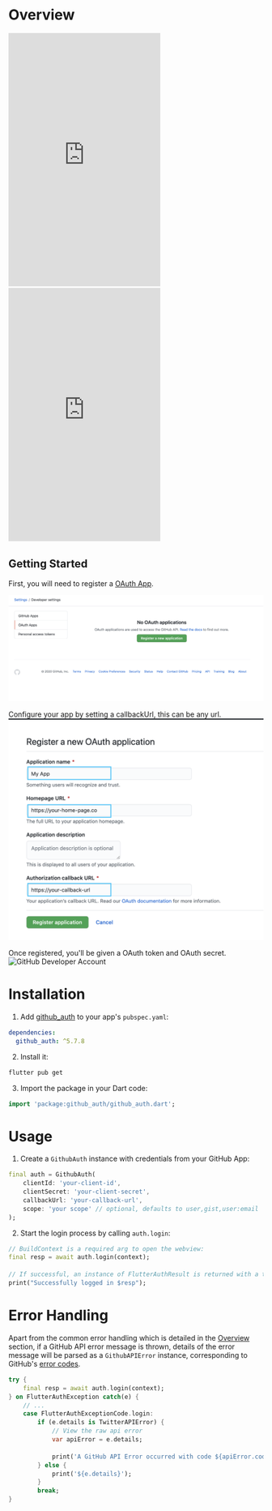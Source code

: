 # Overview 

<iframe src="https://player.vimeo.com/video/470797007"  height="500" frameborder="0" allow="autoplay;"></iframe>
<iframe src="https://player.vimeo.com/video/472607251"  height="500" frameborder="0" allow="autoplay;"></iframe>

## Getting Started

First, you will need to register a [OAuth App](hhttps://github.com/settings/developers/).

![GitHub Developer Account](../assets/img/github-auth-account-1.png ':size=400')

Configure your app by setting a callbackUrl, this can be any url.
![GitHub Developer Account](../assets/img/github-auth-account-2.png ':size=400')

Once registered, you'll be given a OAuth token and OAuth secret.
![GitHub Developer Account](../assets/img/github-auth-account-3.png ':size=400')

# Installation

1. Add [github_auth]() to your app's `pubspec.yaml`:
```yaml
dependencies:
  github_auth: ^5.7.8
```

2. Install it:
```bash
flutter pub get
```

3. Import the package in your Dart code: 
```dart
import 'package:github_auth/github_auth.dart';
```

# Usage

1. Create a `GithubAuth` instance with credentials from your GitHub App:
```dart
final auth = GithubAuth(
    clientId: 'your-client-id',
    clientSecret: 'your-client-secret',
    callbackUrl: 'your-callback-url',
    scope: 'your scope' // optional, defaults to user,gist,user:email
);
```

2. Start the login process by calling `auth.login`: 
```dart
// BuildContext is a required arg to open the webview:
final resp = await auth.login(context);

// If successful, an instance of FlutterAuthResult is returned with a token and a secret.
print("Successfully logged in $resp");
```

# Error Handling

Apart from the common error handling which is detailed in the [Overview](/?id=error-handling) section, if a GitHub API error message is thrown, details of the error message will be parsed as a `GithubAPIError` instance, corresponding to GitHub's [error codes](https://docs.github.com/en/free-pro-team@latest/developers/apps/authorizing-oauth-apps#error-codes-for-the-device-flow).

```dart
try {
    final resp = await auth.login(context);
} on FlutterAuthException catch(e) {
    // ...
    case FlutterAuthExceptionCode.login:
        if (e.details is TwitterAPIError) {
            // View the raw api error 
            var apiError = e.details;

            print('A GitHub API Error occurred with code ${apiError.code}, message ${apiError.message} and uri ${apiError.uri}');
        } else {
            print('${e.details}');
        }
        break;
}
```
